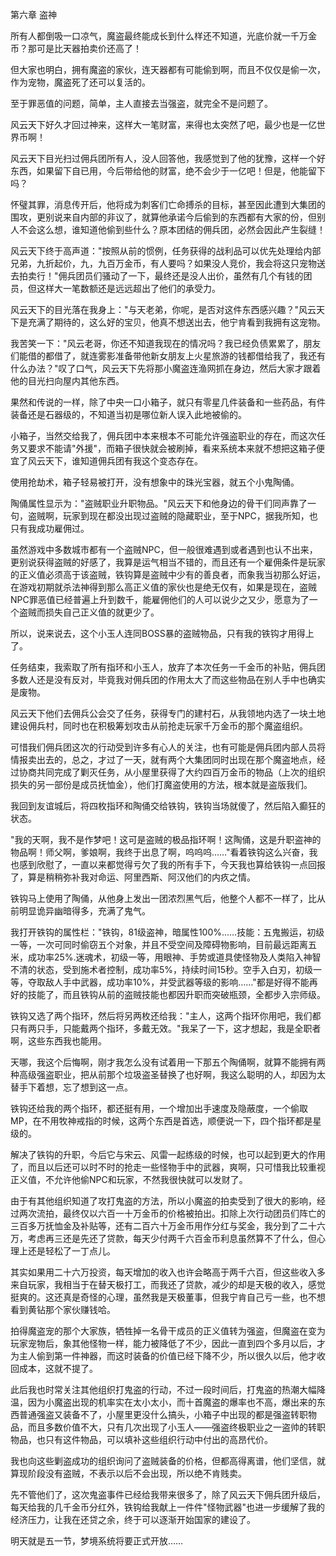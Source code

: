第六章 盗神


所有人都倒吸一口凉气，魔盗最终能成长到什么样还不知道，光底价就一千万金币？那可是比天器拍卖价还高了！

但大家也明白，拥有魔盗的家伙，连天器都有可能偷到啊，而且不仅仅是偷一次，作为宠物，魔盗死了还可以复活的。

至于罪恶值的问题，简单，主人直接去当强盗，就完全不是问题了。

风云天下好久才回过神来，这样大一笔财富，来得也太突然了吧，最少也是一亿世界币啊！

风云天下目光扫过佣兵团所有人，没人回答他，我感觉到了他的犹豫，这样一个好东西，如果留下自已用，今后带给他的财富，绝不会少于一亿吧！但是，他能留下吗？

怀璧其罪，消息传开后，他将成为刺客们亡命搏杀的目标，甚至因此遭到大集团的围攻，更别说来自内部的非议了，就算他承诺今后偷到的东西都有大家的份，但别人不会这么想，谁知道他偷到些什么？原本团结的佣兵团，必然会因此产生裂缝！

风云天下终于高声道："按照从前的惯例，任务获得的战利品可以优先处理给内部兄弟，九折起价，九，九百万金币，有人要吗？如果没人竞价，我会将这只宠物送去拍卖行！"佣兵团员们骚动了一下，最终还是没人出价，虽然有几个有钱的团员，但这样大一笔数额还是远远超出了他们的承受力。

风云天下的目光落在我身上："与天老弟，你呢，是否对这件东西感兴趣？"风云天下是充满了期待的，这么好的宝贝，他真不想送出去，他宁肯看到我拥有这宠物。

我苦笑一下："风云老哥，你还不知道我现在的情况吗？我已经负债累累了，朋友们能借的都借了，就连雾影准备带他新女朋友上火星旅游的钱都借给我了，我还有什么办法？"叹了口气，风云天下先将那小魔盗连渔网抓在身边，然后大家才跟着他的目光扫向屋内其他东西。

果然和传说的一样，除了中央一口小箱子，就只有零星几件装备和一些药品，有件装备还是石器级的，不知道当初是哪位新人误入此地被偷的。

小箱子，当然交给我了，佣兵团中本来根本不可能允许强盗职业的存在，而这次任务又要求不能请"外援"，而箱子很快就会被刷掉，看来系统本来就不想把这箱子便宜了风云天下，谁知道佣兵团有我这个变态存在。

使用抢劫术，箱子轻易被打开，没有想象中的珠光宝器，就五个小鬼陶俑。

陶俑属性显示为："盗贼职业升职物品。"风云天下和他身边的骨干们同声靠了一句，盗贼啊，玩家到现在都没出现过盗贼的隐藏职业，至于NPC，据我所知，也只有我成功雇佣过。

虽然游戏中多数城市都有一个盗贼NPC，但一般很难遇到或者遇到也认不出来，更别说获得盗贼的好感了，我算是运气相当不错的，而且还有一个雇佣条件是玩家的正义值必须高于该盗贼，铁钩算是盗贼中少有的善良者，而象我当初那么好运，在游戏初期就杀法神得到那么高正义值的家伙也是绝无仅有，如果是现在，盗贼NPC罪恶值已经普遍上升到数千，能雇佣他们的人可以说少之又少，愿意为了一个盗贼而损失自己正义值的就更少了。

所以，说来说去，这个小玉人连同BOSS暴的盗贼物品，只有我的铁钩才用得上了。

任务结束，我索取了所有指环和小玉人，放弃了本次任务一千金币的补贴，佣兵团多数人还是没有反对，毕竟我对佣兵团的作用太大了而这些物品在别人手中也确实是废物。

风云天下他们去佣兵公会交了任务，获得专门的建村石，从我领地内选了一块土地建设佣兵村，同时也在积极筹划攻击从前抢走玩家千万金币的那个魔盗组织。

可惜我们佣兵团这次的行动受到许多有心人的关注，也有可能是佣兵团内部人员将情报卖出去的，总之，才过了一天，就有两个大集团同时出现在那个魔盗地点，经过协商共同完成了剿灭任务，从小屋里获得了大约四百万金币的物品（上次的组织损失的另一部份是成员抚恤金），他们打魔盗使用的方法，根本就是盗版我们。

我回到友谊城后，将四枚指环和陶俑交给铁钩，铁钩当场就傻了，然后陷入癫狂的状态。

"我的天啊，我不是作梦吧！这可是盗贼的极品指环啊！这陶俑，这是升职盗神的物品啊！师父啊，爹娘啊，我终于出息了啊，呜呜呜……"看着铁钩这么兴奋，我也感到欣慰了，一直以来都觉得亏欠了我的所有手下，今天我也算给铁钩一点回报了，算是稍稍弥补我对命运、阿里西斯、阿汉他们的内疚之情。

铁钩马上使用了陶俑，从他身上发出一团浓烈黑气后，他整个人都不一样了，比从前明显诡异幽暗得多，充满了鬼气。

我打开铁钩的属性栏："铁钩，81级盗神，暗属性100%……技能：五鬼搬运，初级一等，一次可同时偷窃五个对象，并且不受空间及障碍物影响，目前最远距离五米，成功率25%.迷魂术，初级一等，用眼神、手势或道具使怪物及人类陷入神智不清的状态，受到施术者控制，成功率5%，持续时间15秒。空手入白刃，初级一等，夺取敌人手中武器，成功率10%，并受武器等级的影响……"都是好得不能再好的技能了，而且铁钩从前的盗贼技能也都因升职而突破瓶颈，全都步入宗师级。

铁钩又选了两个指环，然后将另两枚还给我："主人，这两个指环你用吧，我们都只有两只手，只能戴两个指环，多戴无效。"我呆了一下，这才想起，我是全职者啊，这些东西我也能用。

天哪，我这个后悔啊，刚才我怎么没有试着用一下那五个陶俑啊，就算不能拥有两种高级强盗职业，把从前那个垃圾盗圣替换了也好啊，我这么聪明的人，却因为太替手下着想，忘了想到这一点。

铁钩还给我的两个指环，都还挺有用，一个增加出手速度及隐蔽度，一个偷取MP，在不用牧神戒指的时候，这两个东西是首选，顺便说一下，四个指环都是星级的。

解决了铁钩的升职，今后它与宋云、风雷一起练级的时候，也可以起到更大的作用了，而且以后还可以时不时的抢走一些怪物手中的武器，爽啊，只可惜我比较重视正义值，不允许他偷NPC和玩家，不然我很快就可以发财了。

由于有其他组织知道了攻打鬼盗的方法，所以小魔盗的拍卖受到了很大的影响，经过两次流拍，最终仅以六百一十万金币的价格被拍出。扣除上次行动团员们阵亡的三百多万抚恤金及补贴等，还有二百六十万金币用作分红与奖金，我分到了二十六万，考虑再三还是先还了贷款，每天少付两千六百金币利息虽然算不了什么，但心理上还是轻松了一丁点儿。

其实如果用二十六万投资，每天增加的收入也许会略高于两千六百，但这些收入多来自玩家，我相当于在替天极打工，而我还了贷款，减少的却是天极的收入，感觉挺爽的。这还真是奇怪的心理，虽然我是天极董事，但我宁肯自己亏一些，也不想看到黄钻那个家伙赚钱哈。

拍得魔盗宠的那个大家族，牺牲掉一名骨干成员的正义值转为强盗，但魔盗在变为玩家宠物后，象其他怪物一样，能力被降低了不少，因此一直到四个多月以后，才为主人偷到第一件神器，而这时装备的价值已经下降不少，所以很久以后，他才收回成本，这就不提了。

此后我也时常关注其他组织打鬼盗的行动，不过一段时间后，打鬼盗的热潮大幅降温，因为小魔盗出现的机率实在太小太小，而十首魔盗的爆率也不高，爆出来的东西普通强盗又装备不了，小屋里更没什么搞头，小箱子中出现的都是强盗转职物品，而且多数价值不大，只有几次出现了小玉人——强盗终极职业之一盗帅的转职物品，也只有这件物品，可以填补这些组织行动中付出的高昂代价。

我也向这些剿盗成功的组织询问了盗贼装备的价格，但都高得离谱，他们坚信，就算现阶段没有盗贼，不表示以后不会出现，所以绝不肯贱卖。

先不管他们了，这次鬼盗事件已经给我带来很多了，除了风云天下佣兵团升级后，每天给我的几千金币分红外，铁钩给我献上一件件"怪物武器"也进一步缓解了我的经济压力，让我在还贷之余，终于可以逐渐开始国家的建设了。

明天就是五一节，梦境系统将要正式开放……





